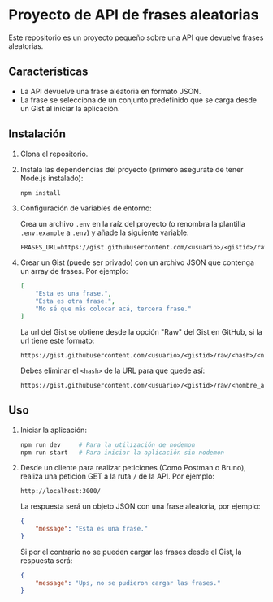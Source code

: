 # Proyecto de API de frases aleatorias

Este repositorio es un proyecto pequeño sobre una API que devuelve frases aleatorias.

## Características

- La API devuelve una frase aleatoria en formato JSON.
- La frase se selecciona de un conjunto predefinido que se carga desde un Gist al iniciar la aplicación.

## Instalación

1. Clona el repositorio.

2. Instala las dependencias del proyecto (primero asegurate de tener Node.js instalado):

    ```bash
    npm install
    ```

3. Configuración de variables de entorno:

   Crea un archivo `.env` en la raíz del proyecto (o renombra la plantilla `.env.example` a `.env`) y añade la siguiente variable:
    ```plaintext
    FRASES_URL=https://gist.githubusercontent.com/<usuario>/<gistid>/raw/<nombre_archivo>.json
    ```

4. Crear un Gist (puede ser privado) con un archivo JSON que contenga un array de frases. Por ejemplo:

    ```json
    [
        "Esta es una frase.",
        "Esta es otra frase.",
        "No sé que más colocar acá, tercera frase."
    ]
    ```

    La url del Gist se obtiene desde la opción "Raw" del Gist en GitHub, si la url tiene este formato:
    ```
    https://gist.githubusercontent.com/<usuario>/<gistid>/raw/<hash>/<nombre_archivo>.json
    ```

    Debes eliminar el `<hash>` de la URL para que quede así:
    ```
    https://gist.githubusercontent.com/<usuario>/<gistid>/raw/<nombre_archivo>.json
    ```

## Uso

1. Iniciar la aplicación:
    ```bash
    npm run dev     # Para la utilización de nodemon
    npm run start   # Para iniciar la aplicación sin nodemon
    ```

2. Desde un cliente para realizar peticiones (Como Postman o Bruno), realiza una petición GET a la ruta `/` de la API. Por ejemplo:

    ```
    http://localhost:3000/
    ```

    La respuesta será un objeto JSON con una frase aleatoria, por ejemplo:

    ```json
    {
        "message": "Esta es una frase."
    }
    ```

    Si por el contrario no se pueden cargar las frases desde el Gist, la respuesta será:

    ```json
    {
        "message": "Ups, no se pudieron cargar las frases."
    }
    ```
